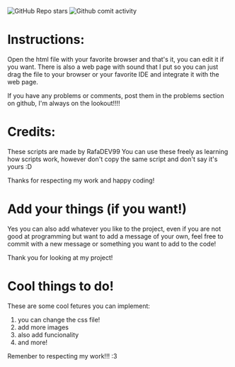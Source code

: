 ![GitHub Repo stars](https://img.shields.io/github/stars/RafaDEV99/simple-example-webpage?style=for-the-badge)
![Github comit activity](https://img.shields.io/github/commit-activity/m/RafaDEV99/Pagina-web-simple?style=for-the-badge)


# Instructions:
Open the html file with your favorite browser and that's it, you can edit it if you want. There is also a web page with sound that I put so you can just drag the file to your
browser or your favorite IDE and integrate it with the web page.

If you have any problems or comments, post them in the problems section on github, I'm always on the lookout!!!!

# Credits:
These scripts are made by RafaDEV99 You can use these freely as learning how scripts work, however don't copy the same script and don't say it's yours :D

Thanks for respecting my work and happy coding!

# Add your things (if you want!)
Yes you can also add whatever you like to the project, even if you are not good at programming but want to add a message of your own, feel free to commit with a new message or something you want to add to the code!

Thank you for looking at my project!

# Cool things to do!
These are some cool fetures you can implement:
1. you can change the css file!
2. add more images
3. also add funcionality
4. and more!

Remenber to respecting my work!!! :3

